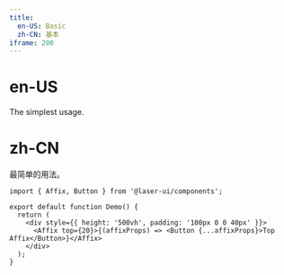 ```yaml
---
title:
  en-US: Basic
  zh-CN: 基本
iframe: 200
---
```


# en-US

The simplest usage.

# zh-CN

最简单的用法。

```tsx
import { Affix, Button } from '@laser-ui/components';

export default function Demo() {
  return (
    <div style={{ height: '500vh', padding: '100px 0 0 40px' }}>
      <Affix top={20}>{(affixProps) => <Button {...affixProps}>Top Affix</Button>}</Affix>
    </div>
  );
}
```
